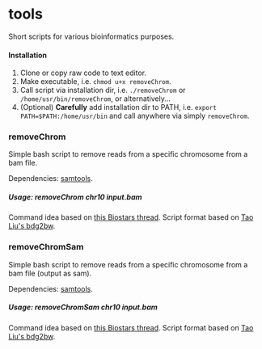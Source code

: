 # tools
Short scripts for various bioinformatics purposes.

#### Installation

1. Clone or copy raw code to text editor.
2. Make executable, i.e. `chmod u+x removeChrom`.
3. Call script via installation dir, i.e. `./removeChrom` or `/home/usr/bin/removeChrom`, or alternatively...
4. (Optional) **Carefully** add installation dir to PATH, i.e. `export PATH=$PATH:/home/usr/bin` and call anywhere via simply `removeChrom`.

### removeChrom

Simple bash script to remove reads from a specific chromosome from a bam file.

Dependencies: [samtools](http://samtools.sourceforge.net/).

##### Usage: removeChrom chr10 input.bam

Command idea based on [this Biostars thread](https://www.biostars.org/p/128967/). Script format based on [Tao Liu's bdg2bw](https://gist.github.com/taoliu/2469050).

### removeChromSam

Simple bash script to remove reads from a specific chromosome from a bam file (output as sam).

Dependencies: [samtools](http://samtools.sourceforge.net/).

##### Usage: removeChromSam chr10 input.bam

Command idea based on [this Biostars thread](https://www.biostars.org/p/128967/). Script format based on [Tao Liu's bdg2bw](https://gist.github.com/taoliu/2469050).
